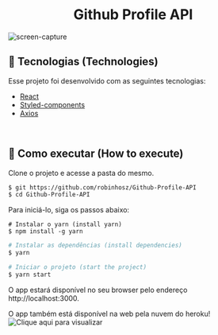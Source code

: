 <h1 align="center">
  <strong>Github Profile API</strong>
</h1>

![screen-capture](https://user-images.githubusercontent.com/82779533/156910042-96d410b1-3cec-4dea-ba25-3956b1444299.gif)


## 🧪 Tecnologias (Technologies)

Esse projeto foi desenvolvido com as seguintes tecnologias:

- [React](https://reactjs.org)
- [Styled-components](https://styled-components.com/)
- [Axios](https://axios-http.com/)

<br>

## 🚀 Como executar (How to execute)

Clone o projeto e acesse a pasta do mesmo.

```bash
$ git https://github.com/robinhosz/Github-Profile-API
$ cd Github-Profile-API
```

Para iniciá-lo, siga os passos abaixo:

```
# Instalar o yarn (install yarn)
$ npm install -g yarn
```

```bash
# Instalar as dependências (install dependencies)
$ yarn

# Iniciar o projeto (start the project)
$ yarn start
```

O app estará disponível no seu browser pelo endereço http://localhost:3000.

O app também está disponível na web pela nuvem do heroku! ![Clique aqui para visualizar](https://deploy-github-profile.herokuapp.com/)

<br>
